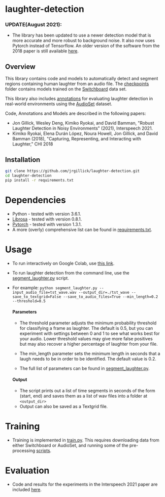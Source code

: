 # laughter-detection

### UPDATE(August 2021):
* The library has been updated to use a newer detection model that is more accurate and more robust to background noise. It also now uses Pytorch instead of Tensorflow. An older version of the software from the 2018 paper is still available [here](https://github.com/jrgillick/laughter-detection/tree/v1.0).

## Overview

This library contains code and models to automatically detect and segment regions containing human laughter from an audio file. The [checkpoints](checkpoints/) folder contains models trained on the [Switchboard](https://catalog.ldc.upenn.edu/ldc97s62) data set.

This library also includes [annotations](data/audioset/annotations/clean_laughter_annotations.csv) for evaluating laughter detection in real-world environments using the [AudioSet](https://research.google.com/audioset/) dataset.

Code, Annotations and Models are described in the following papers:

- Jon Gillick, Wesley Deng, Kimiko Ryokai, and David Bamman, "Robust Laughter Detection in Noisy Environments" (2021), Interspeech 2021.
- Kimiko Ryokai, Elena Durán López, Noura Howell, Jon Gillick, and David Bamman (2018), "Capturing, Representing, and Interacting with Laughter," CHI 2018


## Installation

```sh
git clone https://github.com/jrgillick/laughter-detection.git
cd laughter-detection
pip install -r requirements.txt
```

# Dependencies
- Python - tested with version 3.6.1.
- [Librosa](http://librosa.github.io/librosa/) - tested with version 0.8.1.
- [Pytorch](https://pytorch.org/) - tested with version 1.3.1.
- A more (overly) comprehensive list can be found in [requirements.txt](requirements.txt).

# Usage
- To run interactively on Google Colab, use [this link](https://colab.research.google.com/github/jrgillick/laughter-detection/blob/master/laughter-detection-interactive.ipynb).
- To run laughter detection from the command line, use the [segment_laughter.py](segment_laughter.py) script.  
- For example: `python segment_laughter.py --input_audio_file=tst_wave.wav --output_dir=./tst_wave --save_to_textgrid=False --save_to_audio_files=True --min_length=0.2 --threshold=0.5`

  #### Parameters
  - The threshold parameter adjusts the minimum probability threshold for classifying a frame as laughter. The default is 0.5, but you can  experiment with settings between 0 and 1 to see what works best for your audio. Lower threshold values may give more false positives but may also recover a higher percentage of laughter from your file.

  - The min_length parameter sets the minimum length in seconds that a laugh needs to be in order to be identified. The default value is 0.2.
  - The full list of parameters can be found in [segment_laughter.py](segment_laughter.py).

  #### Output
  - The script prints out a list of time segments in seconds of the form (start, end) and saves them as a list of wav files into a folder at `<output_dir>`
  - Output can also be saved as a Textgrid file.

# Training
- Training is implemented in [train.py](train.py). This requires downloading data from either Switchboard or AudioSet, and running some of the pre-processing [scripts](scripts).

# Evaluation
- Code and results for the experiments in the Interspeech 2021 paper are included [here](scripts/Evaluation).

